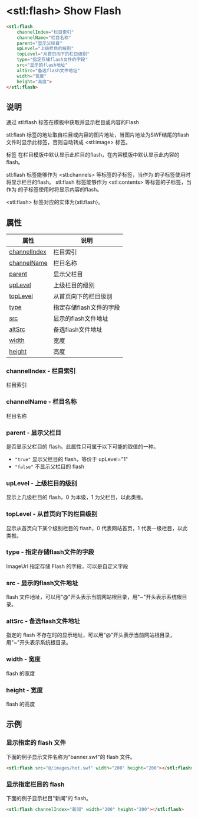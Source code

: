 ﻿---
sidebar: auto
---

# &lt;stl:flash&gt; Show Flash

```html
<stl:flash
    channelIndex="栏目索引"
    channelName="栏目名称"
    parent="显示父栏目"
    upLevel="上级栏目的级别"
    topLevel="从首页向下的栏目级别"
    type="指定存储flash文件的字段"
    src="显示的flash地址"
    altSrc="备选flash文件地址"
    width="宽度"
    height="高度">
</stl:flash>
```

## 说明

通过 stl:flash 标签在模板中获取并显示栏目或内容的Flash

stl:flash 标签的地址取自栏目或内容的图片地址，当图片地址为SWF结尾的flash文件时显示此标签，否则自动转成 &lt;stl:image&gt; 标签。

标签 在栏目模版中默认显示此栏目的flash，在内容模版中默认显示此内容的flash。

stl:flash 标签能够作为 &lt;stl:channels&gt; 等标签的子标签，当作为 的子标签使用时将显示栏目的flash。
stl:flash 标签能够作为 &lt;stl:contents&gt; 等标签的子标签，当作为 的子标签使用时将显示内容的flash。

&lt;stl:flash&gt; 标签对应的实体为{stl:flash}。

## 属性

| 属性                                             | 说明                                 |
| ------------------------------------------------ | ------------------------------------ |
| [channelIndex](#channelindex-栏目索引) | 栏目索引                             |
| [channelName](#channelname-栏目名称)   | 栏目名称                             |
| [parent](#parent-显示父栏目)             | 显示父栏目                           |
| [upLevel](#uplevel-上级栏目的级别)           | 上级栏目的级别                       |
| [topLevel](#toplevel-从首页向下的栏目级别)         | 从首页向下的栏目级别                 |
| [type](#type-指定存储flash文件的字段)                 | 指定存储flash文件的字段                  |
| [src](#src-显示的flash文件地址)                   | 显示的flash文件地址                      |
| [altSrc](#altsrc-备选flash文件地址)             | 备选flash文件地址 |
| [width](#width-宽度)               | 宽度                                 |
| [height](#height-高度)             | 高度                                 |

### channelIndex - 栏目索引

栏目索引

### channelName - 栏目名称

栏目名称

### parent - 显示父栏目

是否显示父栏目的 flash。此属性只可属于以下可能的取值的一种。

- `"true"` 显示父栏目的 flash，等价于 upLevel="1"
- `"false"` 不显示父栏目的 flash

### upLevel - 上级栏目的级别

显示上几级栏目的 flash，0 为本级，1 为父栏目，以此类推。

### topLevel - 从首页向下的栏目级别

显示从首页向下某个级别栏目的 flash，0 代表网站首页，1 代表一级栏目，以此类推。

### type - 指定存储flash文件的字段

ImageUrl 指定存储 Flash 的字段，可以是自定义字段

### src - 显示的flash文件地址

flash 文件地址，可以用"@"开头表示当前网站根目录，用"~"开头表示系统根目录。

### altSrc - 备选flash文件地址

指定的 flash 不存在时的显示地址，可以用"@"开头表示当前网站根目录，用"~"开头表示系统根目录。

### width - 宽度

flash 的宽度

### height - 宽度

flash 的高度

## 示例

### 显示指定的 flash 文件

下面的例子显示文件名称为"banner.swf"的 flash 文件。

```html
<stl:flash src="@/images/hot.swf" width="200" height="200"></stl:flash>
```

### 显示指定栏目的 flash

下面的例子显示栏目"新闻"的 flash。

```html
<stl:flash channelIndex="新闻" width="200" height="200"></stl:flash>
```
